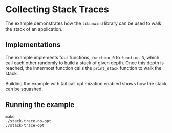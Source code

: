 # Collecting Stack Traces

The example demonstrates how the `libunwind` library can be used to walk the stack of an application.

## Implementations

The example implements four functions, `function_0` to `function_3`, which call each other randomly
to build a stack of given depth. Once this depth is reached, the innermost function calls the
`print_stack` function to walk the stack.

Building the example with tail call optimization enabled shows how the stack can be squashed.

## Running the example

```shell
make
./stack-trace-no-opt
./stack-trace-opt
```
